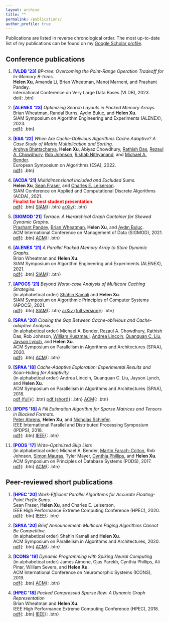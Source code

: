 ```yaml
---
layout: archive
title: ""
permalink: /publications/
author_profile: true
---
```


Publications are listed in reverse chronological order. The most up-to-date list of my publications can be found on my [Google Scholar profile](https://scholar.google.com/citations?user=ZcguQt4AAAAJ&hl=en).

## Conference publications
1. <span style="color:blue">**[VLDB '23]**</span> *BP-tree: Overcoming the Point-Range Operation Tradeoff for In-Memory B-trees.*      
**Helen Xu**, Amanda Li, Brian Wheatman, Manoj Marneni, and Prashant Pandey.     
International Conference on Very Large Data Bases (VLDB), 2023.     
[doi](https://dl.acm.org/doi/10.14778/3611479.3611502){: .btn}

1. <span style="color:blue">**[ALENEX '23]**</span> *Optimizing Search Layouts in Packed Memory Arrays.*      
Brian Wheatman, Randal Burns, Aydın Buluç, and **Helen Xu**.     
SIAM Symposium on Algorithm Engineering and Experiments (ALENEX), 2023.     
[pdf](https://itshelenxu.github.io/files/papers/spma-alenex-23.pdf){: .btn}

1. <span style="color:blue">**[ESA '22]**</span> *When Are Cache-Oblivious Algorithms Cache Adaptive? A Case Study of Matrix Multiplication and Sorting.*      
[Arghya Bhattacharya](https://www3.cs.stonybrook.edu/~argbhattacha/), 
**Helen Xu**, 
Abiyaz Chowdhury, 
[Rathish Das](https://www.csc.liv.ac.uk/~rathish/), 
[Rezaul A. Chowdhury](https://www3.cs.stonybrook.edu/~rezaul/), 
[Rob Johnson](https://scholar.google.com/citations?user=YYcTN2EAAAAJ&hl=en), 
[Rishab Nithyanand](https://cs.uiowa.edu/people/rishab-nithyanand), 
and [Michael A. Bender](https://www3.cs.stonybrook.edu/~bender/).      
European Symposium on Algorithms (ESA), 2022.     
[pdf](https://itshelenxu.github.io/files/papers/ca-esa-22.pdf){: .btn}

1. <span style="color:blue">**[ACDA '21]**</span> *Multidimensional  Included and Excluded Sums.*      
**Helen Xu**, [Sean Fraser](https://scholar.google.com/citations?user=6bQ_1psAAAAJ&hl=en), and [Charles E. Leiserson](https://people.csail.mit.edu/cel/).      
SIAM Conference on Applied and Computational Discrete Algorithms (ACDA),  2021.     
<span style="color:red">**Finalist for best student presentation.**</span>     
[pdf](https://itshelenxu.github.io/files/papers/exsums-full.pdf){: .btn} [SIAM](https://epubs.siam.org/doi/10.1137/1.9781611976830.17){: .btn} [arXiv](https://arxiv.org/abs/2106.00124){: .btn} 

1. <span style="color:blue">**[SIGMOD '21]**</span> *Terrace: A Hierarchical Graph Container for Skewed Dynamic Graphs.*     
[Prashant Pandey](https://prashantpandey.github.io/), [Brian Wheatman](https://brianwheatman.com/), **Helen Xu**, and [Aydın Buluç](https://people.eecs.berkeley.edu/~aydin/).     
ACM International Conference on Management of Data (SIGMOD), 2021.     
[pdf](https://itshelenxu.github.io/files/papers/terrace-sigmod-21.pdf){: .btn} [ACM](https://dl.acm.org/doi/10.1145/3448016.3457313){: .btn}

1. <span style="color:blue">**[ALENEX '21]**</span> *A Parallel Packed Memory Array to Store Dynamic Graphs.*        
Brian Wheatman and **Helen Xu**.     
SIAM Symposium on Algorithm Engineering and Experiments (ALENEX), 2021.     
[pdf](https://itshelenxu.github.io/files/papers/ppcsr-alenex-21.pdf){: .btn}  [SIAM](https://epubs.siam.org/doi/10.1137/1.9781611976472.3){: .btn}

1. <span style="color:blue">**[APOCS '21]**</span> *Beyond Worst-case Analysis of Multicore Caching
  Strategies.*       
(in alphabetical order) [Shahin Kamali](https://www.eecs.yorku.ca/~kamalis/) and **Helen Xu**.     
SIAM Symposium on Algorithmic Principles of Computer Systems (APOCS), 2021.     
[pdf](https://itshelenxu.github.io/files/papers/paging-bwca-full.pdf){: .btn} [SIAM](https://epubs.siam.org/doi/abs/10.1137/1.9781611976489.1){: .btn} [arXiv (full version)](https://arxiv.org/abs/2011.02046){: .btn}

1. <span style="color:blue">**[SPAA '20]**</span> *Closing the Gap Between Cache-oblivious and Cache-adaptive Analysis.*     
(in alphabetical order) Michael
  A. Bender, Rezaul A. Chowdhury, Rathish Das, Rob Johnson, [William Kuszmaul](https://sites.google.com/site/williamkuszmaul),
  [Andrea Lincoln](https://sites.google.com/site/andrealiresume/), [Quanquan C. Liu](https://quanquancliu.com/), [Jayson Lynch](https://scholar.google.com/citations?user=vGN58VQAAAAJ&hl=en), and
  **Helen Xu**.      
ACM Symposium on Parallelism in Algorithms and Architectures (SPAA), 2020.      
[pdf](https://itshelenxu.github.io/files/papers/ca-spaa-20.pdf){: .btn} [ACM](https://dl.acm.org/doi/abs/10.1145/3350755.3400274){: .btn}

1. <span style="color:blue">**[SPAA '18]**</span> *Cache-Adaptive Exploration: Experimental Results and Scan-Hiding for Adaptivity.*     
(in alphabetical order)  Andrea Lincoln, Quanquan C. Liu, Jayson Lynch, and
  **Helen Xu**.      
ACM Symposium on Parallelism in Algorithms and Architectures (SPAA), 2018.      
[pdf (full)](https://itshelenxu.github.io/files/papers/ca-scan-hiding-full.pdf){: .btn} [pdf (short)](https://itshelenxu.github.io/files/papers/ca-spaa-18.pdf){: .btn} [ACM](https://dl.acm.org/doi/abs/10.1145/3210377.3210382){: .btn}

1. <span style="color:blue">**[IPDPS '18]**</span> *A Fill Estimation Algorithm for Sparse Matrices and Tensors in
  Blocked Formats*.     
[Peter Ahrens](http://willowahrens.io/), **Helen Xu**, and [Nicholas Schiefer](https://nicholasschiefer.com/).      
IEEE International Parallel and Distributed Processing Symposium (IPDPS), 2018.     
[pdf](https://itshelenxu.github.io/files/papers/phil-web.pdf){: .btn} [IEEE](https://ieeexplore.ieee.org/document/8425208?reload=true){: .btn}

1. <span style="color:blue">**[PODS '17]**</span> *Write-Optimized Skip
 Lists*      
(in alphabetical order) Michael A. Bender, [Martin Farach-Colton](https://people.cs.rutgers.edu/~farach/), Rob Johnson, [Simon Mauras](https://www.irif.fr/users/mauras/index), Tyler
 Mayer, [Cynthia Phillips](https://cfwebprod.sandia.gov/cfdocs/CompResearch/templates/insert/profile.cfm?caphill), and **Helen Xu**.       
ACM Symposium on Principles of Database Systems (PODS), 2017.     
[pdf](https://itshelenxu.github.io/files/papers/wosl-pods-17.pdf){: .btn} [ACM](https://dl.acm.org/doi/10.1145/3034786.3056117){: .btn}

## Peer-reviewed short publications

1. <span style="color:blue">**[HPEC '20]**</span> *Work-Efficient Parallel Algorithms for Accurate Floating-Point Prefix Sums.*       
Sean Fraser, **Helen Xu**, and Charles E. Leiserson.      
IEEE High Performance Extreme Computing Conference (HPEC), 2020.      
[pdf](https://itshelenxu.github.io/files/papers/prefix-hpec.pdf){: .btn} [IEEE](https://ieeexplore.ieee.org/document/9286240){: .btn}

1. <span style="color:blue">**[SPAA '20]**</span> *Brief Announcement: Multicore Paging Algorithms Cannot Be Competitive.*     
(in alphabetical order) Shahin Kamali and **Helen Xu**.     
ACM Symposium on Parallelism in Algorithms and Architectures, 2020.      
[pdf](https://itshelenxu.github.io/files/papers/paging-spaa-20.pdf){: .btn} [ACM](https://dl.acm.org/doi/10.1145/3350755.3400270){: .btn}

1. <span style="color:blue">**[ICONS '19]**</span> *Dynamic Programming with Spiking Neural Computing*        
(in alphabetical order) James Aimone, Ojas Parekh, Cynthia Phillips, Ali Pinar, William Severa, and **Helen Xu**.     
ACM International Conference on Neuromorphic Systems (ICONS), 2019.      
[pdf](https://itshelenxu.github.io/files/papers/nga-dp.pdf){: .btn} [ACM](https://dl.acm.org/doi/10.1145/3354265.3354285){: .btn}

1. <span style="color:blue">**[HPEC '18]**</span> *Packed Compressed Sparse Row: A Dynamic Graph Representation*        
Brian Wheatman and **Helen Xu**.      
IEEE High Performance Extreme Computing Conference (HPEC), 2018.      
[pdf](https://itshelenxu.github.io/files/papers/pcsr.pdf){: .btn} [IEEE](https://ieeexplore.ieee.org/abstract/document/8547566){: .btn}
